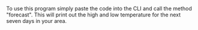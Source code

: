 To use this program simply paste the code into the CLI and call the method "forecast". This will print out the high and low temperature for the next seven days in your area.
